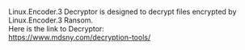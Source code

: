 Linux.Encoder.3 Decryptor is designed to decrypt files encrypted by Linux.Encoder.3 Ransom.\
Here is the link to Decryptor:\
https://www.mdsny.com/decryption-tools/
